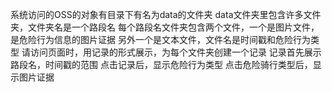 系统访问的OSS的对象有目录下有名为data的文件夹
data文件夹里包含许多文件夹，文件夹名是一个路段名
每个路段名文件夹包含两个文件，一个是图片文件，是危险行为信息的图片证据
另外一个是文本文件，文件名是时间戳和危险行为类型
请访问页面时，用记录的形式展示，为每个文件夹创建一个记录
记录首先展示路段名，时间戳的范围
点击记录后，显示危险行为类型
点击危险骑行类型后，显示图片证据
